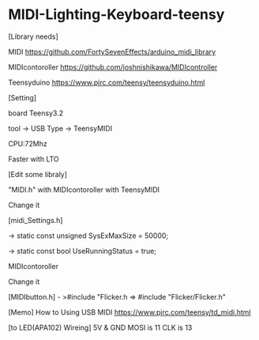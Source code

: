 # MIDI-Lighting-Keyboard-teensy

[Library needs]

MIDI
https://github.com/FortySevenEffects/arduino_midi_library

MIDIcontoroller
https://github.com/joshnishikawa/MIDIcontroller

Teensyduino
https://www.pjrc.com/teensy/teensyduino.html

[Setting] 

board Teensy3.2

tool -> USB Type -> TeensyMIDI 

CPU:72Mhz

Faster with LTO


[Edit some libraly]

"MIDI.h" with MIDIcontoroller with TeensyMIDI

Change it

[midi_Settings.h]  

-> static const unsigned SysExMaxSize = 50000;



-> static const bool UseRunningStatus = true;


MIDIcontoroller

Change it

 [MIDIbutton.h]   - >#include "Flicker.h  =>  #include "Flicker/Flicker.h"


[Memo]
How to Using USB MIDI
https://www.pjrc.com/teensy/td_midi.html


[to LED(APA102) Wireing]
 5V & GND
 MOSI is  11
 CLK  is  13
